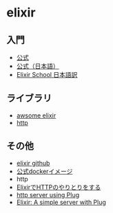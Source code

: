 elixir
========

入門
-----

- [公式](http://elixir-lang.org/)
- [公式（日本語）](http://elixir-ja.sena-net.works/)
- [Elixir School 日本語訳](https://elixirschool.com/jp/)


ライブラリ
---------

- [awsome elixir](https://github.com/h4cc/awesome-elixir)
 - [http](https://github.com/meh/cauldron)


その他
-------

- [elixir github](https://github.com/elixir-lang)
- [公式dockerイメージ](https://hub.docker.com/_/elixir/)
- http
 - [ElixirでHTTPのやりとりをする](http://niku.name/2015/07/03/Elixir%E3%81%A7HTTP%E3%81%AE%E3%82%84%E3%82%8A%E3%81%A8%E3%82%8A%E3%82%92%E3%81%99%E3%82%8B.html)
 - [http server using Plug](https://github.com/elixir-lang/plug#hello-world)
 - [Elixir: A simple server with Plug](http://blog.simonstrom.xyz/elixir-a-simple-server-with-plug/)
